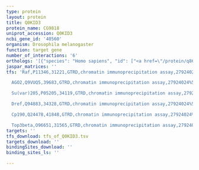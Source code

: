 ```yaml
---
type: protein
layout: protein
title: Q0KID3
protein_name: CG9818
uniprot_accession: Q0KID3
ncbi_gene_id: '40560'
organism: Drosophila melanogaster
function: target gene
number_of_interactions: '6'
orthologs: '[{"species": "Homo sapiens", "id": ["<a href=\"/protein/q86ux6\">Q86UX6</a>", "<a href=\"/protein/q9ny57\">Q9NY57</a>", "<a href=\"/protein/q8wu08\">Q8WU08</a>"]}, {"species": "Mus musculus", "id": ["<a href=\"/protein/q8bgw6\">Q8BGW6</a>", "<a href=\"/protein/q9jjx8\">Q9JJX8</a>", "<a href=\"/protein/q8qzv4\">Q8QZV4</a>"]}, {"species": "Rattus norvegicus", "id": ["<a href=\"/protein/d4a3d9\">D4A3D9</a>", "F1M3G9", "<a href=\"/protein/d3zd18\">D3ZD18</a>"]}, {"species": "Caenorhabditis elegans", "id": ["<a href=\"/protein/q21483\">Q21483</a>"]}]'
jaspar_matrices: ''
tfs: 'Raf,P11346,31221,GTRD,chromatin immunoprecipitation assay,27924024%5Buid%5D,No

  AGO2,Q9VUQ5,39683,GTRD,chromatin immunoprecipitation assay,27924024%5Buid%5D,No

  Su(var)205,P05205,34119,GTRD,chromatin immunoprecipitation assay,27924024%5Buid%5D,No

  Dref,Q94883,34328,GTRD,chromatin immunoprecipitation assay,27924024%5Buid%5D,No

  Cp190,Q24478,41848,GTRD,chromatin immunoprecipitation assay,27924024%5Buid%5D,No

  Top3beta,O96651,31565,GTRD,chromatin immunoprecipitation assay,27924024%5Buid%5D,No'
targets: ''
tfs_download: tfs_of_Q0KID3.tsv
targets_download: ''
bindingSites_download: ''
binding_sites_ls: ''

---
```


